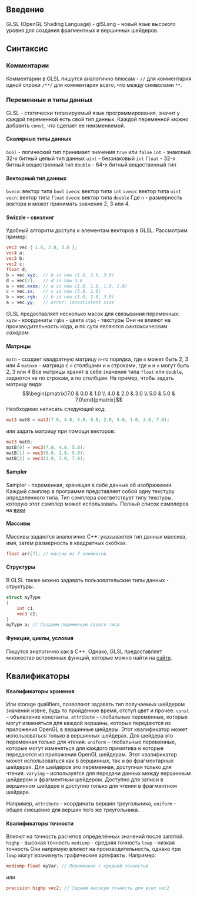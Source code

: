## Введение
GLSL (OpenGL Shading Language) - glSLang - новый язык высокого уровня для создания фрагментных и вершинных шейдеров. 
## Синтаксис
### Комментарии
Комментарии в GLSL пишутся аналогично плюсам - `//` для комментария одной строки `/**/` для комментария всего, что между символами `**`. 
### Переменные и типы данных
GLSL - статически типизируемый язык программирования, значит у каждой переменной есть свой тип данных. Каждой переменной можно добавить `const`, что сделает ее неизменяемой.
#### Скалярные типы данных
`bool` - логический тип принимает значения `true` или `false`
`int` - знаковый 32-х битный целый тип данных
`uint` - беззнаковый `int`
`float` - 32-х битный вещественный тип
`double` - 64-х битный вещественный тип
#### Векторный тип данных
`bvecn`: вектор типа `bool`
`ivecn`: вектор типа `int`
`uvecn`: вектор типа `uint`
`vecn`: вектор типа `float`
`dvecn`: вектор типа `double`
Где `n` - размерность вектора и может принимать значения 2, 3 или 4.
#### Swizzle - свизлинг
Удобный алгоритм доступа к элементам векторов в GLSL. Рассмотрим пример:
```glsl
vec3 vec { 1.0, 2.0, 3.0 };
vec4 a; 
vec3 b;
vec2 c;
float d;
b = vec.xyz;  // b is now (1.0, 2.0, 3.0) 
d = vec[2];   // d is now 3.0 
a = vec.xxxx; // a is now (1.0, 1.0, 1.0, 1.0) 
c = vec.zx;   // c is now (3.0, 1.0) 
b = vec.rgb;  // b is now (1.0, 2.0, 3.0) 
a = vec.yy;   // error; incostistent size
```
GLSL предоставляет несколько масок для связывания переменных:
`xyzw` - координаты
`rgba` - цвета
`stpq` - текстуры
Они не влияют на производительность кода, и по сути являются *синтаксическим сахаром*.
#### Матрицы
`matn` - создает квадратную матрицу `n`-го порядка, где `n` может быть 2, 3 или 4
`matnxm` - матрица с `n` столбцами и `m` строками, где `m` и `n` могут быть 2, 3 или 4
Все матрицы хранят в себе значения типа `float` или `double`, задаются не по строкам, а по столбцам. На пример, чтобы задать матрицу вида: $$\begin{pmatrix}7.0 & 0.0 & 1.0 \\ 4.0 & 2.0 & 3.0 \\ 5.0 & 5.0 & 7.0\end{pmatrix}$$ 
Необходимо написать следующий код:
```glsl
mat3 matB = mat3(7.0, 4.0, 5.0, 0.0, 2.0, 5.0, 1.0, 3.0, 7.0);
```
или задать матрицу при помощи векторов:
```glsl
mat3 matB;
matB[0] = vec3(7.0, 4.0, 5.0);
matB[1] = vec3(0.0, 2.0, 5.0);
matB[2] = vec3(1.0, 3.0, 7.0);
```
#### Sampler
Sampler - переменная, хранящая в себе данные об изображении. Каждый сэмплер в программе представляет собой одну текстуру определенного типа. Тип сэмплера соответствует типу текстуры, которую этот сэмплер может использовать.
Полный список сэмплеров на [вики](https://www.khronos.org/opengl/wiki/Sampler_(GLSL))
#### Массивы
Массивы задаются аналогично С++: указывается тип данных массива, имя, затем размерность в квадратных скобках. 
```glsl
float arr[7]; // массив из 7 элементов
```
#### Структуры
В GLSL также можно задавать пользовательские типы данных - структуры.
```glsl
struct myType
{
	int c1;
	vec3 c2;
}
myType a; // Создаем переменную своего типа
```
#### Функции, циклы, условия
Пишутся аналогично как в C++. Однако, GLSL предоставляет множество встроенных функций, которые можно найти на [сайте](https://shaderific.com/glsl.html).
## Квалификаторы
#### Квалификаторы хранения
Или storage qualifiers, позволяют задавать тип получаемых шейдером значений извне, будь то пройденное время, отступ цвет и прочее. 
`const` – объявление константы.
`attribute` – глобальные переменные, которые могут изменяться для каждой вершины, которые передаются из приложения OpenGL в вершинные шейдеры. Этот квалификатор может использоваться только в вершинных шейдерах. Для шейдера это переменная только для чтения. 
`uniform` – глобальные переменные, которые могут изменяться для каждого примитива и которые передаются из приложения OpenGL шейдерам. Этот квалификатор может использоваться как в вершинных, так и во фрагментарных шейдерах. Для шейдеров это переменная, доступная только для чтения.
`varying` – используется для передачи данных между вершинным шейдером и фрагментным шейдером. Доступно для записи в вершинном шейдере и доступно только для чтения в фрагментном шейдере.

Например, `attribute` - координаты вершин треугольника, `uniform` - общее смещение для вершин того же треугольника.
#### Квалификаторы точности
Влияют на точность расчетов определённых значений после запятой.
`highp` - высокая точность
`mediump` - средняя точность
`lowp` - низкая точность
Они напрямую влияют на производительность, однако при `lowp` могут возникнуть графические артефакты. Например:
```glsl
mediump float myVar; // Переменная с средней точностью
```
или
```glsl
precision highp vec2; // Задаем высокую точность для всех vec2
```


